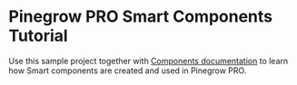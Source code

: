 Pinegrow PRO Smart Components Tutorial
========

Use this sample project together with [Components documentation](http://docs.pinegrow.com/editing/components) to learn how Smart components are created and used in Pinegrow PRO.